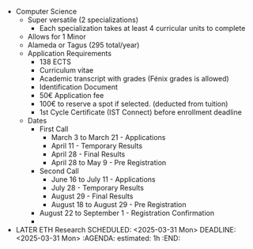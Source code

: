 - Computer Science
	- Super versatile (2 specializations)
		- Each specialization takes at least 4 curricular units to complete
	- Allows for 1 Minor
	- Alameda or Tagus (295 total/year)
	- Application Requirements
		- 138 ECTS
		- Curriculum vitae
		- Academic transcript with grades (Fénix grades is allowed)
		- Identification Document
		- 50€ Application fee
		- 100€ to reserve a spot if selected. (deducted from tuition)
		- 1st Cycle Certificate (IST Connect) before enrollment deadline
	- Dates
		- First Call
			- March 3 to March 21 - Applications
			- April 11 - Temporary Results
			- April 28 - Final Results
			- April 28 to May 9 - Pre Registration
		- Second Call
			- June 16 to July 11 - Applications
			- July 28 - Temporary Results
			- August 29 - Final Results
			- August 18 to August 29 - Pre Registration
		- August 22 to September 1 - Registration Confirmation
		-
- LATER ETH Research
  SCHEDULED: <2025-03-31 Mon>
  DEADLINE: <2025-03-31 Mon>
  :AGENDA:
  estimated: 1h
  :END: